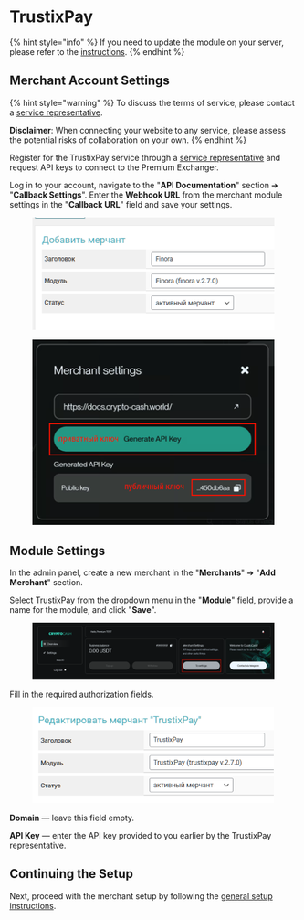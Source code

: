 # TrustixPay

{% hint style="info" %}
If you need to update the module on your server, please refer to the [instructions](https://premium.gitbook.io/main/osnovnye-nastroiki/faq/obnovlenie-failov-skripta-na-servere/kak-obnovit-faily-na-servere#moduli-merchantov-i-avtovyplat).
{% endhint %}

## Merchant Account Settings

{% hint style="warning" %}
To discuss the terms of service, please contact a [service representative](https://t.me/Trustix_R1).

**Disclaimer**: When connecting your website to any service, please assess the potential risks of collaboration on your own.
{% endhint %}

Register for the TrustixPay service through a [service representative](https://t.me/Trustix_R1) and request API keys to connect to the Premium Exchanger.

Log in to your account, navigate to the "**API Documentation**" section ➔ "**Callback Settings**". Enter the **Webhook URL** from the merchant module settings in the "**Callback URL**" field and save your settings.

<figure><img src="../../../.gitbook/assets/image (5) (1).png" alt="" width="468"><figcaption></figcaption></figure>

<figure><img src="../../../.gitbook/assets/image (2) (1) (1) (1) (1) (1) (1) (1).png" alt="" width="563"><figcaption></figcaption></figure>

## Module Settings

In the admin panel, create a new merchant in the "**Merchants**" ➔ "**Add Merchant**" section.

Select TrustixPay from the dropdown menu in the "**Module**" field, provide a name for the module, and click "**Save**".

<figure><img src="../../../.gitbook/assets/image (1) (1) (1) (1) (1) (1) (1) (1).png" alt="" width="424"><figcaption></figcaption></figure>

Fill in the required authorization fields.

<figure><img src="../../../.gitbook/assets/image (1) (1) (1) (1) (1) (1) (1) (1) (1).png" alt="" width="423"><figcaption></figcaption></figure>

**Domain** — leave this field empty.

**API Key** — enter the API key provided to you earlier by the TrustixPay representative.

## Continuing the Setup

Next, proceed with the merchant setup by following the [general setup instructions](https://premium.gitbook.io/rukovodstvo-polzovatelya/osnovnye-nastroiki/merchanty-i-avtovyplaty/merchanty/obshie-nastroiki-merchantov).